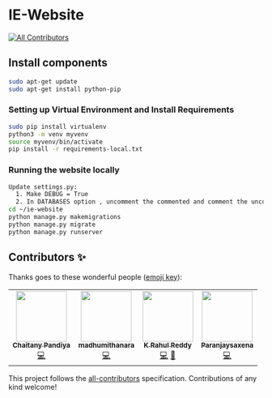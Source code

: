 # IE-Website
<!-- ALL-CONTRIBUTORS-BADGE:START - Do not remove or modify this section -->
[![All Contributors](https://img.shields.io/badge/all_contributors-4-orange.svg?style=flat-square)](#contributors-)
<!-- ALL-CONTRIBUTORS-BADGE:END -->

## Install components
```bash
sudo apt-get update
sudo apt-get install python-pip 
```

### Setting up Virtual Environment and Install Requirements
```bash
sudo pip install virtualenv
python3 -m venv myvenv
source myvenv/bin/activate
pip install -r requirements-local.txt
```

### Running the website locally
```bash
Update settings.py:
  1. Make DEBUG = True
  2. In DATABASES option , uncomment the commented and comment the uncomment 
cd ~/ie-website
python manage.py makemigrations
python manage.py migrate
python manage.py runserver
```


## Contributors ✨

Thanks goes to these wonderful people ([emoji key](https://allcontributors.org/docs/en/emoji-key)):

<!-- ALL-CONTRIBUTORS-LIST:START - Do not remove or modify this section -->
<!-- prettier-ignore-start -->
<!-- markdownlint-disable -->
<table>
  <tr>
    <td align="center"><a href="https://github.com/chaitany10"><img src="https://avatars1.githubusercontent.com/u/32352441?v=4" width="100px;" alt=""/><br /><sub><b>Chaitany Pandiya</b></sub></a><br /><a href="https://github.com/IE-NITK/ie-website/commits?author=chaitany10" title="Code">💻</a></td>
    <td align="center"><a href="http://madhumithanara.github.io"><img src="https://avatars2.githubusercontent.com/u/38850744?v=4" width="100px;" alt=""/><br /><sub><b>madhumithanara</b></sub></a><br /><a href="https://github.com/IE-NITK/ie-website/commits?author=madhumithanara" title="Code">💻</a></td>
    <td align="center"><a href="http://krahulreddy.github.io"><img src="https://avatars2.githubusercontent.com/u/31247036?v=4" width="100px;" alt=""/><br /><sub><b>K Rahul Reddy</b></sub></a><br /><a href="https://github.com/IE-NITK/ie-website/commits?author=krahulreddy" title="Code">💻</a> <a href="#design-krahulreddy" title="Design">🎨</a></td>
    <td align="center"><a href="https://github.com/Paranjaysaxena"><img src="https://avatars0.githubusercontent.com/u/42527319?v=4" width="100px;" alt=""/><br /><sub><b>Paranjaysaxena</b></sub></a><br /><a href="https://github.com/IE-NITK/ie-website/commits?author=Paranjaysaxena" title="Code">💻</a></td>
  </tr>
</table>

<!-- markdownlint-enable -->
<!-- prettier-ignore-end -->
<!-- ALL-CONTRIBUTORS-LIST:END -->

This project follows the [all-contributors](https://github.com/all-contributors/all-contributors) specification. Contributions of any kind welcome!